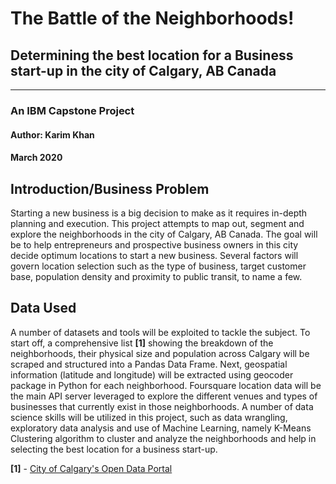<h1>The Battle of the Neighborhoods!</h1>
<h2>Determining the best location for a Business start-up in the city of Calgary, AB Canada</h2> 
<hr></hr>
<h3>An IBM Capstone Project</h3>
<h4>Author: Karim Khan</h4>
<h4>March 2020</h4> 

<h2>Introduction/Business Problem</h2>
Starting a new business is a big decision to make as it requires in-depth planning and execution. This project attempts to map out, segment and explore the neighborhoods in the city of Calgary, AB Canada. The goal will be to help entrepreneurs and prospective business owners in this city decide optimum locations to start a new business. Several factors will govern location selection such as the type of business, target customer base, population density and proximity to public transit, to name a few.

<h2>Data Used</h2>
A number of datasets and tools will be exploited to tackle the subject. To start off, a comprehensive list <b>[1]</b> showing the breakdown of the neighborhoods, their physical size and population across Calgary will be scraped and structured into a Pandas Data Frame. Next, geospatial information (latitude and longitude) will be extracted using geocoder package in Python for each neighborhood. Foursquare location data will be the main API server leveraged to explore the different venues and types of businesses that currently exist in those neighborhoods. A number of data science skills will be utilized in this project, such as data wrangling, exploratory data analysis and use of Machine Learning, namely K-Means Clustering algorithm to cluster and analyze the neighborhoods and help in selecting the best location for a business start-up.  

<b>[1]</b> - [City of Calgary's Open Data Portal](https://data.calgary.ca/Demographics/Census-by-Community-2019/rkfr-buzb/data)